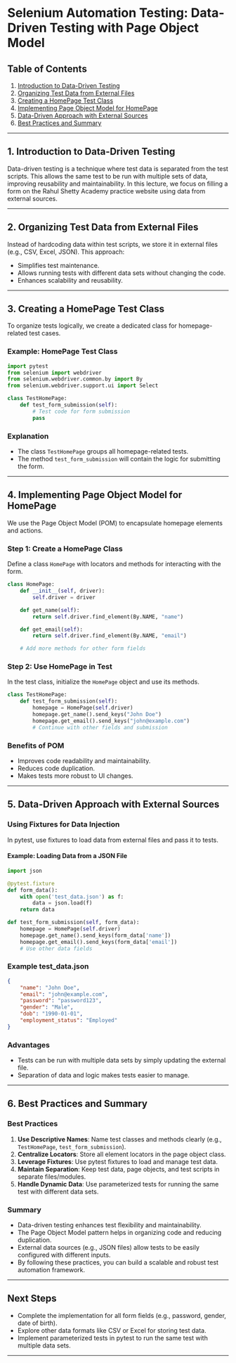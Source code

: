 # **Selenium Automation Testing: Data-Driven Testing with Page Object Model**

## **Table of Contents**
1. [Introduction to Data-Driven Testing](#1-introduction-to-data-driven-testing)  
2. [Organizing Test Data from External Files](#2-organizing-test-data-from-external-files)  
3. [Creating a HomePage Test Class](#3-creating-a-homepage-test-class)  
4. [Implementing Page Object Model for HomePage](#4-implementing-page-object-model-for-homepage)  
5. [Data-Driven Approach with External Sources](#5-data-driven-approach-with-external-sources)  
6. [Best Practices and Summary](#6-best-practices-and-summary)  

---

## **1. Introduction to Data-Driven Testing**

Data-driven testing is a technique where test data is separated from the test scripts. This allows the same test to be run with multiple sets of data, improving reusability and maintainability. In this lecture, we focus on filling a form on the Rahul Shetty Academy practice website using data from external sources.

---

## **2. Organizing Test Data from External Files**

Instead of hardcoding data within test scripts, we store it in external files (e.g., CSV, Excel, JSON). This approach:
- Simplifies test maintenance.
- Allows running tests with different data sets without changing the code.
- Enhances scalability and reusability.

---

## **3. Creating a HomePage Test Class**

To organize tests logically, we create a dedicated class for homepage-related test cases.

### **Example: HomePage Test Class**
```python
import pytest
from selenium import webdriver
from selenium.webdriver.common.by import By
from selenium.webdriver.support.ui import Select

class TestHomePage:
    def test_form_submission(self):
        # Test code for form submission
        pass
```

### **Explanation**
- The class `TestHomePage` groups all homepage-related tests.
- The method `test_form_submission` will contain the logic for submitting the form.

---

## **4. Implementing Page Object Model for HomePage**

We use the Page Object Model (POM) to encapsulate homepage elements and actions.

### **Step 1: Create a HomePage Class**
Define a class `HomePage` with locators and methods for interacting with the form.

```python
class HomePage:
    def __init__(self, driver):
        self.driver = driver

    def get_name(self):
        return self.driver.find_element(By.NAME, "name")

    def get_email(self):
        return self.driver.find_element(By.NAME, "email")

    # Add more methods for other form fields
```

### **Step 2: Use HomePage in Test**
In the test class, initialize the `HomePage` object and use its methods.

```python
class TestHomePage:
    def test_form_submission(self):
        homepage = HomePage(self.driver)
        homepage.get_name().send_keys("John Doe")
        homepage.get_email().send_keys("john@example.com")
        # Continue with other fields and submission
```

### **Benefits of POM**
- Improves code readability and maintainability.
- Reduces code duplication.
- Makes tests more robust to UI changes.

---

## **5. Data-Driven Approach with External Sources**

### **Using Fixtures for Data Injection**
In pytest, use fixtures to load data from external files and pass it to tests.

#### **Example: Loading Data from a JSON File**
```python
import json

@pytest.fixture
def form_data():
    with open('test_data.json') as f:
        data = json.load(f)
    return data

def test_form_submission(self, form_data):
    homepage = HomePage(self.driver)
    homepage.get_name().send_keys(form_data['name'])
    homepage.get_email().send_keys(form_data['email'])
    # Use other data fields
```

### **Example test_data.json**
```json
{
    "name": "John Doe",
    "email": "john@example.com",
    "password": "password123",
    "gender": "Male",
    "dob": "1990-01-01",
    "employment_status": "Employed"
}
```

### **Advantages**
- Tests can be run with multiple data sets by simply updating the external file.
- Separation of data and logic makes tests easier to manage.

---

## **6. Best Practices and Summary**

### **Best Practices**
1. **Use Descriptive Names**: Name test classes and methods clearly (e.g., `TestHomePage`, `test_form_submission`).
2. **Centralize Locators**: Store all element locators in the page object class.
3. **Leverage Fixtures**: Use pytest fixtures to load and manage test data.
4. **Maintain Separation**: Keep test data, page objects, and test scripts in separate files/modules.
5. **Handle Dynamic Data**: Use parameterized tests for running the same test with different data sets.

### **Summary**
- Data-driven testing enhances test flexibility and maintainability.
- The Page Object Model pattern helps in organizing code and reducing duplication.
- External data sources (e.g., JSON files) allow tests to be easily configured with different inputs.
- By following these practices, you can build a scalable and robust test automation framework.

---

## **Next Steps**
- Complete the implementation for all form fields (e.g., password, gender, date of birth).
- Explore other data formats like CSV or Excel for storing test data.
- Implement parameterized tests in pytest to run the same test with multiple data sets.

---

